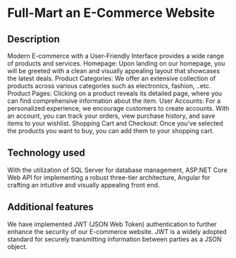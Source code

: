 # Full-Mart an E-Commerce Website

## Description

Modern E-commerce with a User-Friendly Interface provides a wide range of products and services.
Homepage: Upon landing on our homepage, you will be greeted with a clean and visually appealing layout that showcases the latest deals.
Product Categories: We offer an extensive collection of products across various categories such as electronics, fashion, ..etc.
Product Pages: Clicking on a product reveals its detailed page, where you can find comprehensive information about the item.
User Accounts: For a personalized experience, we encourage customers to create accounts. With an account, you can track your orders, view purchase history, and save items to your wishlist.
Shopping Cart and Checkout: Once you've selected the products you want to buy, you can add them to your shopping cart. 

## Technology used

With the utilization of SQL Server for database management,
ASP.NET Core Web API for implementing a robust three-tier architecture, 
Angular for crafting an intuitive and visually appealing front end.

## Additional features

We have implemented JWT (JSON Web Token) authentication to further enhance the security of our E-commerce website. 
JWT is a widely adopted standard for securely transmitting information between parties as a JSON object.
